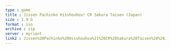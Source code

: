 ```yaml
---
type : game
title : Jissen Pachinko Hisshouhou! CR Sakura Taisen (Japan)
size : 1.9 G
format : iso
archive : zip
server : myrient
link2 : Jissen%20Pachinko%20Hisshouhou%21%20CR%20Sakura%20Taisen%20%28Japan%29
---
```

